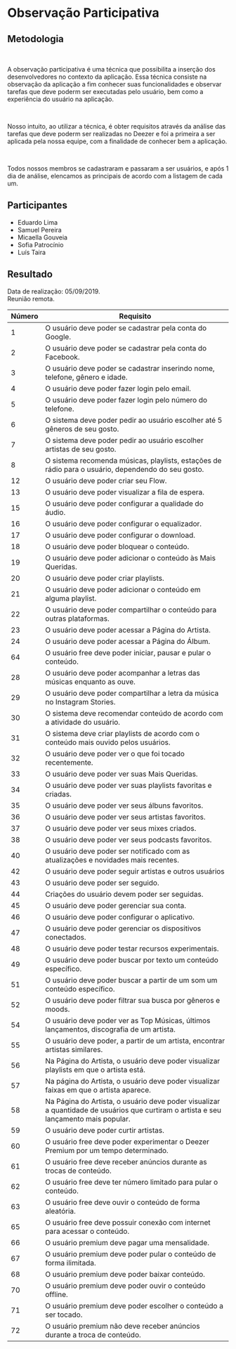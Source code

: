 #  Observação Participativa
<div class="line"></div>

##  Metodologia

<p align="justify">&emsp;

A observação participativa é uma técnica que possibilita a inserção dos desenvolvedores no contexto da aplicação. Essa técnica consiste na observação da aplicação a fim conhecer suas funcionalidades e observar tarefas que deve poderm ser executadas pelo usuário, bem como a experiência do usuário na aplicação.

</p>

<p align="justify">&emsp;

Nosso intuito, ao utilizar a técnica, é obter requisitos através da análise das tarefas que deve poderm ser realizadas no Deezer e foi a primeira a ser aplicada pela nossa equipe, com a finalidade de conhecer bem a aplicação.

</p>

<p align="justify">&emsp;

Todos nossos membros se cadastraram e passaram a ser usuários, e após 1 dia de análise, elencamos as principais de acordo com a listagem de cada um.

</p>

## Participantes
- Eduardo Lima
- Samuel Pereira
- Micaella Gouveia
- Sofia Patrocínio
- Luís Taira

##  Resultado

Data de realização: 05/09/2019.
<br>
Reunião remota.
<br>


|Número | Requisito                                         |
|-------|---------------------------------------------------|
|1      |O usuário deve poder se cadastrar pela conta do Google.    |
|2      |O usuário deve poder se cadastrar pela conta do Facebook.  |
|3      |O usuário deve poder se cadastrar inserindo nome, telefone, gênero e idade.|
|4      |O usuário deve poder fazer login pelo email.|
|5      |O usuário deve poder fazer login pelo número do telefone.|
|6      |O sistema deve poder pedir ao usuário escolher até 5 gêneros de seu gosto.|
|7      |O sistema deve poder pedir ao usuário escolher artistas de seu gosto.|
|8      |O sistema recomenda músicas, playlists, estações de rádio para o usuário, dependendo do seu gosto.|
|12     |O usuário deve poder criar seu Flow.|
|13      |O usuário deve poder visualizar a fila de espera.|
|15     |O usuário deve poder configurar a qualidade do áudio.|
|16      |O usuário deve poder configurar o equalizador.|
|17      |O usuário deve poder configurar o download.|
|18      |O usuário deve poder bloquear o conteúdo.|
|19      |O usuário deve poder adicionar o conteúdo às Mais Queridas.|
|20      |O usuário deve poder criar playlists.|
|21      |O usuário deve poder adicionar o conteúdo em alguma playlist.|
|22      |O usuário deve poder compartilhar o conteúdo para outras plataformas.|
|23      |O usuário deve poder acessar a Página do Artista.|
|24      |O usuário deve poder acessar a Página do Álbum.|
|64      |O usuário free deve poder iniciar, pausar e pular o conteúdo.|
|28      |O usuário deve poder acompanhar a letras das músicas enquanto as ouve.|
|29      |O usuário deve poder compartilhar a letra da música no Instagram Stories.|
|30      |O sistema deve recomendar conteúdo de acordo com a atividade do usuário.|
|31      |O sistema deve criar playlists de acordo com o conteúdo mais ouvido pelos usuários.|
|32      |O usuário deve poder ver o que foi tocado recentemente.|
|33      |O usuário deve poder ver suas Mais Queridas.|
|34      |O usuário deve poder ver suas playlists favoritas e criadas.|
|35      |O usuário deve poder ver seus álbuns favoritos.|
|36      |O usuário deve poder ver seus artistas favoritos.|
|37      |O usuário deve poder ver seus mixes criados.|
|38      |O usuário deve poder ver seus podcasts favoritos.|
|40      |O usuário deve poder ser notificado com as atualizações e novidades mais recentes.|
|42      |O usuário deve poder seguir artistas e outros usuários|
|43      |O usuário deve poder ser seguido.|
|44      |Criações do usuário devem poder ser seguidas.|
|45      |O usuário deve poder gerenciar sua conta.|
|46      |O usuário deve poder configurar o aplicativo.|
|47      |O usuário deve poder gerenciar os dispositivos conectados.|
|48      |O usuário deve poder testar recursos experimentais.|
|49      |O usuário deve poder buscar por texto um conteúdo específico.|
|51      |O usuário deve poder buscar a partir de um som um conteúdo específico.|
|52      |O usuário deve poder filtrar sua busca por gêneros e moods.|
|54      |O usuário deve poder ver as Top Músicas, últimos lançamentos, discografia de um artista.|
|55      |O usuário deve poder, a partir de um artista, encontrar artistas similares.|
|56      |Na Página do Artista, o usuário deve poder visualizar playlists em que o artista está.|
|57      |Na página do Artista, o usuário deve poder visualizar faixas em que o artista aparece.|
|58      |Na Página do Artista, o usuário deve poder visualizar a quantidade de usuários que curtiram o artista e seu lançamento mais popular.|
|59      |O usuário deve poder curtir artistas.|
|60      |O usuário free deve poder experimentar o Deezer Premium por um tempo determinado.|
|61      |O usuário free deve receber anúncios durante as trocas de conteúdo.|
|62      |O usuário free deve ter número limitado para pular o conteúdo.|
|63      |O usuário free deve ouvir o conteúdo de forma aleatória.|
|65      |O usuário free deve possuir conexão com internet para acessar o conteúdo.|
|66      |O usuário premium deve pagar uma mensalidade.|
|67      |O usuário premium deve poder pular o conteúdo de forma ilimitada.|
|68      |O usuário premium deve poder baixar conteúdo.|
|70      |O usuário premium deve poder ouvir o conteúdo offline.|
|71      |O usuário premium deve poder escolher o conteúdo a ser tocado.|
|72      |O usuário premium não deve receber anúncios durante a troca de conteúdo.|
